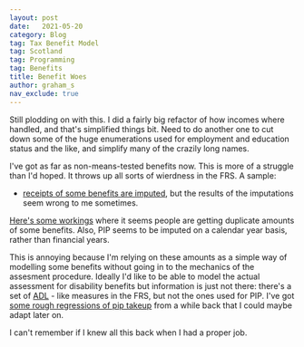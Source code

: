 ```yaml
---
layout: post
date:   2021-05-20
category: Blog
tag: Tax Benefit Model
tag: Scotland
tag: Programming
tag: Benefits
title: Benefit Woes
author: graham_s
nav_exclude: true
---
```


Still plodding on with this. I did a fairly big refactor of how incomes where handled, and that's simplified things  bit. Need to do another one to cut down some of the huge enumerations used for employment and education status and the like, and simplify many of the crazily long names.

<!--more-->

I've got as far as non-means-tested benefits now. This is more of a struggle than I'd hoped. It throws up all sorts of wierdness in the FRS. A sample:

* [receipts of some benefits are imputed](https://www.gov.uk/government/statistics/family-resources-survey-financial-year-2019-to-2020/family-resources-survey-background-information-and-methodology#validation-editing-conversion-and-imputation), but the results of the imputations seem wrong to me sometimes.

[Here's some workings](https://github.com/grahamstark/ScottishTaxBenefitModel.jl/blob/381f114a1dc3c0bb6ff7221e995bd4a17b854b6e/docs/benefit_levels_note.md) where it seems people are getting duplicate amounts of some benefits. Also, PIP seems to be imputed on a calendar year basis, rather than financial years. 

This is annoying because I'm relying on these amounts as a simple way of modelling some benefits without going in to the mechanics of the assesment procedure. Ideally I'd like to be able to model the actual assessment for disability benefits but information is just not there: there's a set of [ADL]() - like measures in the FRS, but not the ones used for PIP. I've got [some rough regressions of pip takeup](https://github.com/grahamstark/ScottishTaxBenefitModel.jl/tree/master/regressions) from a while back that I could maybe adapt later on.


I can't remember if I knew all this back when I had a proper job.

